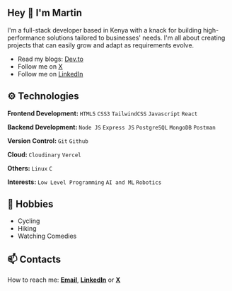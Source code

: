 ## Hey 👋 I'm Martin 
<p>I'm a full-stack developer based in Kenya with a knack for building high-performance solutions tailored to businesses' needs. I'm all about creating projects that   can easily grow and adapt as requirements evolve.</p>

<ul>
   <li>Read my blogs: <a href='https://dev.to/martinwachira' target='_blank'>Dev.to</a></li>
   <li>Follow me on <a href='https://x.com/MurithiMartin99' target='_blank'>X</a></li>
   <li>Follow me on <a href='https://www.linkedin.com/in/martin-wachira' target='_blank'>LinkedIn</a></li>
</ul>

## ⚙️ Technologies
<p> <strong>Frontend Development: </strong>
<code>HTML5</code>
<code>CSS3</code>
<code>TailwindCSS</code>
<code>Javascript</code>
<code>React</code>
</p>

<p> <strong>Backend Development: </strong>
<code>Node JS</code>
<code>Express JS</code>
<code>PostgreSQL</code>
<code>MongoDB</code>
<code>Postman</code>
</p>

<p> <strong>Version Control: </strong>
<code>Git</code>
<code>Github</code>
</p>

<p> <strong>Cloud: </strong>
<code>Cloudinary</code>
<code>Vercel</code>
</p>

<p> <strong>Others: </strong>
<code>Linux</code>
<code>C</code>
</p>

<p> <strong>Interests: </strong>
<code>Low Level Programming</code>
<code>AI and ML</code>
<code>Robotics</code>
</p>

## 🌟 Hobbies
<ul>
   <li>Cycling</li>
   <li>Hiking</li>
   <li>Watching Comedies</li>
</ul>

## 📫 Contacts
How to reach me: **[Email](wachiramartin442@gmail.com)**, **[LinkedIn](https://www.linkedin.com/in/martin-wachira)** or **[X](https://x.com/MurithiMartin99)**

<!--## 🌐 Socials:
[![LinkedIn](https://img.shields.io/badge/LinkedIn-%230077B5.svg?logo=linkedin&logoColor=white)](https://www.linkedin.com/in/martin-wachira)
[![Dev.to](https://img.shields.io/badge/Dev.to-12100E?logo=dev.to&logoColor=white)](https://dev.to/martinwachira) [![X](https://img.shields.io/badge/X-black.svg?logo=X&logoColor=white)](https://x.com/MurithiMartin99) 

## 💻 Tech Stack:
![C](https://img.shields.io/badge/c-%2300599C.svg?style=for-the-badge&logo=c&logoColor=white) ![HTML5](https://img.shields.io/badge/html5-%23E34F26.svg?style=for-the-badge&logo=html5&logoColor=white) ![CSS3](https://img.shields.io/badge/css3-%231572B6.svg?style=for-the-badge&logo=css3&logoColor=white) ![JavaScript](https://img.shields.io/badge/javascript-%23323330.svg?style=for-the-badge&logo=javascript&logoColor=%23F7DF1E) ![Vercel](https://img.shields.io/badge/vercel-%23000000.svg?style=for-the-badge&logo=vercel&logoColor=white) ![Express.js](https://img.shields.io/badge/express.js-%23404d59.svg?style=for-the-badge&logo=express&logoColor=%2361DAFB) ![Hugo](https://img.shields.io/badge/Hugo-black.svg?style=for-the-badge&logo=Hugo) ![JWT](https://img.shields.io/badge/JWT-black?style=for-the-badge&logo=JSON%20web%20tokens) ![NodeJS](https://img.shields.io/badge/node.js-6DA55F?style=for-the-badge&logo=node.js&logoColor=white) ![Redux](https://img.shields.io/badge/redux-%23593d88.svg?style=for-the-badge&logo=redux&logoColor=white) ![React Router](https://img.shields.io/badge/React_Router-CA4245?style=for-the-badge&logo=react-router&logoColor=white) ![React](https://img.shields.io/badge/react-%2320232a.svg?style=for-the-badge&logo=react&logoColor=%2361DAFB) ![TailwindCSS](https://img.shields.io/badge/tailwindcss-%2338B2AC.svg?style=for-the-badge&logo=tailwind-css&logoColor=white) ![Postgres](https://img.shields.io/badge/postgres-%23316192.svg?style=for-the-badge&logo=postgresql&logoColor=white) ![MongoDB](https://img.shields.io/badge/MongoDB-%234ea94b.svg?style=for-the-badge&logo=mongodb&logoColor=white) ![Postman](https://img.shields.io/badge/Postman-FF6C37?style=for-the-badge&logo=postman&logoColor=white)
# 📊 GitHub Stats:
![](https://github-readme-streak-stats.herokuapp.com/?user=MartinMurithi&theme=dark&hide_border=false)<br/>

### Random Dev Quote
![](https://quotes-github-readme.vercel.app/api?type=horizontal&theme=radical)
<!-- Proudly created with GPRM ( https://gprm.itsvg.in ) -->
